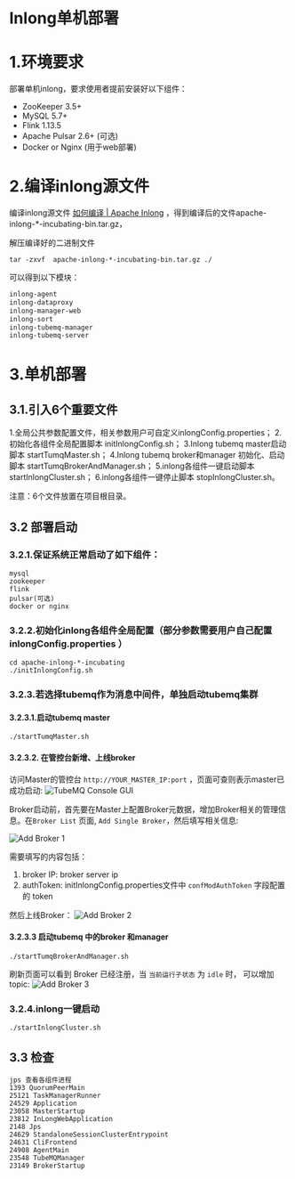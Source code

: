 # Inlong单机部署

# 1.环境要求

部署单机inlong，要求使用者提前安装好以下组件：

- ZooKeeper 3.5+
- MySQL 5.7+
- Flink 1.13.5
- Apache Pulsar 2.6+ (可选)
- Docker or Nginx (用于web部署)

# 2.编译inlong源文件

编译inlong源文件 [如何编译 | Apache Inlong](https://inlong.apache.org/zh-CN/docs/next/quick_start/how_to_build) ，得到编译后的文件apache-inlong-*-incubating-bin.tar.gz，

解压编译好的二进制文件

```shell
tar -zxvf  apache-inlong-*-incubating-bin.tar.gz ./
```

可以得到以下模块：

```txt
inlong-agent
inlong-dataproxy
inlong-manager-web
inlong-sort
inlong-tubemq-manager
inlong-tubemq-server 
```

# 3.单机部署

## **3.1.引入6个重要文件**

1.全局公共参数配置文件，相关参数用户可自定义inlongConfig.properties；
2.初始化各组件全局配置脚本 initInlongConfig.sh；
3.Inlong tubemq master启动脚本 startTumqMaster.sh；
4.Inlong tubemq  broker和manager 初始化、启动脚本 startTumqBrokerAndManager.sh；
5.inlong各组件一键启动脚本 startInlongCluster.sh；
6.inlong各组件一键停止脚本 stopInlongCluster.sh。

注意：6个文件放置在项目根目录。

## 3.2  部署启动

### 3.2.1.保证系统正常启动了如下组件：

```
mysql
zookeeper
flink
pulsar(可选)
docker or nginx
```

### 3.2.2.初始化inlong各组件全局配置（部分参数需要用户自己配置inlongConfig.properties ）

```shell
cd apache-inlong-*-incubating
./initInlongConfig.sh
```

### 3.2.3.若选择tubemq作为消息中间件，单独启动tubemq集群

#### 3.2.3.1.启动tubemq master 

```shell
./startTumqMaster.sh
```

#### 3.2.3.2. 在管控台新增、上线broker

访问Master的管控台 `http://YOUR_MASTER_IP:port` ，页面可查则表示master已成功启动: ![TubeMQ Console GUI](https://inlong.apache.org/zh-CN/assets/images/tubemq-console-gui-123e6fb030a5e6ebadf15962dcd5d284.png)

Broker启动前，首先要在Master上配置Broker元数据，增加Broker相关的管理信息。在`Broker List` 页面, `Add Single Broker`，然后填写相关信息:

![Add Broker 1](https://inlong.apache.org/zh-CN/assets/images/tubemq-add-broker-1-50044a59203725d7f55554cb551bed58.png)

需要填写的内容包括：

1. broker IP: broker server ip
2. authToken: initInlongConfig.properties文件中 `confModAuthToken` 字段配置的 token

然后上线Broker： ![Add Broker 2](https://inlong.apache.org/zh-CN/assets/images/tubemq-add-broker-2-ab5859b782891dbcb816f00c8ad87a58.png)

#### 3.2.3.3 启动tubemq 中的broker 和manager

```
./startTumqBrokerAndManager.sh
```

 刷新页面可以看到 Broker 已经注册，当 `当前运行子状态` 为 `idle` 时， 可以增加topic: ![Add Broker 3](https://inlong.apache.org/zh-CN/assets/images/tubemq-add-broker-3-e1425119a14c1590281eea32e4f58f5f.png) 

### 3.2.4.inlong一键启动

```shell
./startInlongCluster.sh
```

## **3.3 检查**

```
jps 查看各组件进程
1393 QuorumPeerMain
25121 TaskManagerRunner
24529 Application
23058 MasterStartup
23812 InLongWebApplication
2148 Jps
24629 StandaloneSessionClusterEntrypoint
24631 CliFrontend
24908 AgentMain
23548 TubeMQManager
23149 BrokerStartup
```
